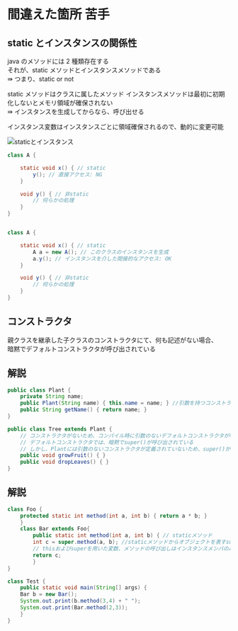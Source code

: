 # 間違えた箇所 苦手

## static とインスタンスの関係性

java のメソッドには 2 種類存在する  
それが、static メソッドとインスタンスメソッドである  
⇛ つまり、static or not

static メソッドはクラスに属したメソッド
インスタンスメソッドは最初に初期化しないとメモリ領域が確保されない  
⇛ インスタンスを生成してからなら、呼び出せる

インスタンス変数はインスタンスごとに領域確保されるので、動的に変更可能

![staticとインスタンス](../../../images/../StudyMemo/images/LicenseStudy/JavaBronze/00_static.png)

```java
class A {

    static void x() { // static
        y(); // 直接アクセス: NG
    }

    void y() { // 非static
        // 何らかの処理
    }
}


class A {

    static void x() { // static
        A a = new A(); // このクラスのインスタンスを生成
        a.y(); // インスタンスを介した間接的なアクセス: OK
    }

    void y() { // 非static
        // 何らかの処理
    }
}
```

## コンストラクタ

親クラスを継承した子クラスのコンストラクタにて、何も記述がない場合、  
暗黙でデフォルトコンストラクタが呼び出されている

## 解説

```java
public class Plant {
    private String name;
    public Plant(String name) { this.name = name; } //引数を持つコンストラクタ
    public String getName() { return name; }
}

public class Tree extends Plant {
    // コンストラクタがないため、コンパイル時に引数のないデフォルトコンストラクタが呼び出し
    // デフォルトコンストラクタでは、暗黙でsuper()が呼び出されている
    // しかし、Plantには引数のないコンストラクタが定義されていないため、super()が呼び出せない
    public void growFruit() { }
    public void dropLeaves() { }
}
```

## 解説

```java
class Foo {
    protected static int method(int a, int b) { return a * b; }
    }
    class Bar extends Foo{
        public static int method(int a, int b) { // staticメソッド
        int c = super.method(a, b); //staticメソッドからオブジェクトを表すsuperは使用できない
        // thisおよびsuperを用いた変数、メソッドの呼び出しはインスタンスメンバのみ
        return c;
        }
}

class Test {
    public static void main(String[] args) {
    Bar b = new Bar();
    System.out.print(b.method(3,4) + " ");
    System.out.print(Bar.method(2,3));
    }
}
```
